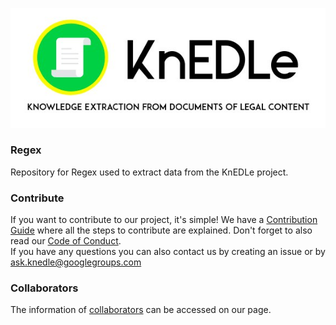 [<img src="https://raw.githubusercontent.com/UnB-KnEDLe/DODFMiner/oss_checklist/assets/img/knedle.jpg" width="1300" title="">](https://unb-knedle.github.io/)

### Regex

Repository for Regex used to extract data from the KnEDLe project.

### Contribute

If you want to contribute to our project, it's simple! We have a [Contribution Guide](CONTRIBUTING.md) where all the steps to contribute are explained.
Don't forget to also read our [Code of Conduct](CODE_OF_CONDUCT.md).   
If you have any questions you can also contact us by creating an issue or by ask.knedle@googlegroups.com

### Collaborators

The information of [collaborators](https://unb-knedle.github.io/#members) can be accessed on our page.
